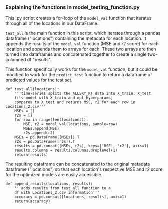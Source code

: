 ### Explaining the functions in model_testing_function.py

This .py script creates a for-loop of the ``model_val`` function that iterates through all of the locations in our DataFrame. 

``test_all`` is the main function in this script, which iterates through a pandas dataframe ("locations") containing the metadata for each location. It appends the results of the ``model_val`` function (MSE and r2 score) for each location and appends them to arrays for each. These two arrays are then turned into dataframes and concatenated together to create a single two-columned df "results". 

This function specifically works for the ``model_val`` function, but it could be modified to work for the ``predict_test`` function to return a dataframe of predicted values for the test set.

    def test_all(locations):
        '''time-series splits the ALLSKY_KT data into X_train, X_test,
        fits model with X_train and opt hyperparams,
        compares to X_test and returns MSE, r2 for each row in Locations_2.csv'''
        MSEs = []
        r2s = []
        for row in range(len(locations)):
            MSE, r2 = model_val(locations, sample=row)
            MSEs.append(MSE)
            r2s.append(r2)
        MSEs = pd.DataFrame([MSEs]).T
        r2s = pd.DataFrame([r2s]).T
        results = pd.concat([MSEs, r2s], keys=['MSE', 'r2'], axis=1)
        results.columns = results.columns.droplevel(1)
        return(results)

The resulting dataframe can be concatenated to the original metadata dataframe ("locations") so that each location's respective MSE and r2 score for the optimized models are easily accessible.

    def append_results(locations, results):
        '''adds results from test_all function to a
        df with Locations_2.csv information'''
        accuracy = pd.concat([locations, results], axis=1)
        return(accuracy)
